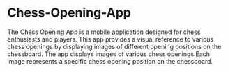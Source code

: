 # Chess-Opening-App

The Chess Opening App is a mobile application designed for chess enthusiasts and players. This app provides a visual reference to various chess openings by displaying images of different opening positions on the chessboard.
The app displays images of various chess openings.Each image represents a specific chess opening position on the chessboard.
